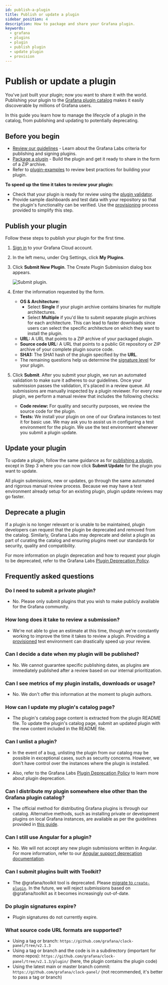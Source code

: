 ```yaml
---
id: publish-a-plugin
title: Publish or update a plugin
sidebar_position: 4
description: How to package and share your Grafana plugin.
keywords:
  - grafana
  - plugins
  - plugin
  - publish plugin
  - update plugin
  - provision
---
```


# Publish or update a plugin

You've just built your plugin; now you want to share it with the world. Publishing your plugin to the [Grafana plugin catalog](https://grafana.com/plugins) makes it easily discoverable by millions of Grafana users.

In this guide you learn how to manage the lifecycle of a plugin in the catalog, from publishing and updating to potentially deprecating.

## Before you begin

- [Review our guidelines](https://grafana.com/legal/plugins/#plugin-publishing-and-signing-criteria) - Learn about the Grafana Labs criteria for publishing and signing plugins.
- [Package a plugin](./package-a-plugin.md) - Build the plugin and get it ready to share in the form of a ZIP archive.
- Refer to [plugin-examples](https://github.com/grafana/grafana-plugin-examples) to review best practices for building your plugin.

**To speed up the time it takes to review your plugin:**

- Check that your plugin is ready for review using the [plugin validator](https://github.com/grafana/plugin-validator).
- Provide sample dashboards and test data with your repository so that the plugin's functionality can be verified. Use the [provisioning](./provide-test-environment.md) process provided to simplify this step.

## Publish your plugin

Follow these steps to publish your plugin for the first time.

1. [Sign in](https://grafana.com/auth/sign-in) to your Grafana Cloud account.
1. In the left menu, under Org Settings, click **My Plugins**.
1. Click **Submit New Plugin**. The Create Plugin Submission dialog box appears.

   ![Submit plugin.](/img/plugins-submission-create2.png)

1. Enter the information requested by the form.
   - **OS & Architecture:**
     - Select **Single** if your plugin archive contains binaries for multiple architectures.
     - Select **Multiple** if you'd like to submit separate plugin archives for each architecture.
       This can lead to faster downloads since users can select the specific architecture on which they want to install the plugin.
   - **URL:** A URL that points to a ZIP archive of your packaged plugin.
   - **Source code URL:** A URL that points to a public Git repository or ZIP archive of your complete plugin source code.
   - **SHA1:** The SHA1 hash of the plugin specified by the **URL**.
   - The remaining questions help us determine the [signature level](./sign-a-plugin#plugin-signature-levels) for your plugin.
1. Click **Submit**.
   After you submit your plugin, we run an automated validation to make sure it adheres to our guidelines.
   Once your submission passes the validation, it's placed in a review queue.
   All submissions are manually inspected by a plugin reviewer.
   For every new plugin, we perform a manual review that includes the following checks:

   - **Code review:** For quality and security purposes, we review the source code for the plugin.
   - **Tests:** We install your plugin on one of our Grafana instances to test it for basic use.
     We may ask you to assist us in configuring a test environment for the plugin.
     We use the test environment whenever you submit a plugin update.

## Update your plugin

To update a plugin, follow the same guidance as for [publishing a plugin](#publishing-a-plugin), except in Step 3 where you can now click **Submit Update** for the plugin you want to update.

All plugin submissions, new or updates, go through the same automated and rigorous manual review process. Because we may have a test environment already setup for an existing plugin, plugin update reviews may go faster.

## Deprecate a plugin

If a plugin is no longer relevant or is unable to be maintained, plugin developers can request that the plugin be deprecated and removed from the catalog. Similarly, Grafana Labs may deprecate and delist a plugin as part of curating the catalog and ensuring plugins meet our standards for security, quality and compatibility.

For more information on plugin deprecation and how to request your plugin to be deprecated, refer to the Grafana Labs [Plugin Deprecation Policy](https://grafana.com/legal/plugin-deprecation/).

## Frequently asked questions

### Do I need to submit a private plugin?

- No. Please only submit plugins that you wish to make publicly available for the Grafana community.

### How long does it take to review a submission?

- We're not able to give an estimate at this time, though we're constantly working to improve the time it takes to review a plugin. Providing a [provisioned](./provide-test-environment.md) test environment can drastically speed up your review.

### Can I decide a date when my plugin will be published?

- No. We cannot guarantee specific publishing dates, as plugins are immediately published after a review based on our internal prioritization.

### Can I see metrics of my plugin installs, downloads or usage?

- No. We don't offer this information at the moment to plugin authors.

### How can I update my plugin's catalog page?

- The plugin's catalog page content is extracted from the plugin README file.
  To update the plugin's catalog page, submit an updated plugin with the new content included in the README file.

### Can I unlist a plugin?

- In the event of a bug, unlisting the plugin from our catalog may be possible in exceptional cases, such as security concerns. However, we don't have control over the instances where the plugin is installed.

- Also, refer to the Grafana Labs [Plugin Deprecation Policy](https://grafana.com/legal/plugin-deprecation/) to learn more about plugin deprecation.

### Can I distribute my plugin somewhere else other than the Grafana plugin catalog?

- The official method for distributing Grafana plugins is through our catalog. Alternative methods, such as installing private or development plugins on local Grafana instances, are available as per the guidelines provided in [this guide](https://grafana.com/docs/grafana/latest/administration/plugin-management#install-plugin-on-local-grafana).

### Can I still use Angular for a plugin?

- No. We will not accept any new plugin submissions written in Angular. For more information, refer to our [Angular support deprecation documentation](https://grafana.com/docs/grafana/latest/developers/angular_deprecation/).

### Can I submit plugins built with Toolkit?

- The @grafana/toolkit tool is deprecated. Please [migrate to `create-plugin`](../migration-guides/migrate-from-toolkit.mdx). In the future, we will reject submissions based on @grafana/toolkit as it becomes increasingly out-of-date.

### Do plugin signatures expire?

- Plugin signatures do not currently expire.

### What source code URL formats are supported?

- Using a tag or branch: `https://github.com/grafana/clock-panel/tree/v2.1.3`
- Using a tag or branch and the code is in a subdirectory (important for mono repos): `https://github.com/grafana/clock-panel/tree/v2.1.3/plugin/` (here, the plugin contains the plugin code)
- Using the latest main or master branch commit: `https://github.com/grafana/clock-panel/` (not recommended, it's better to pass a tag or branch)
